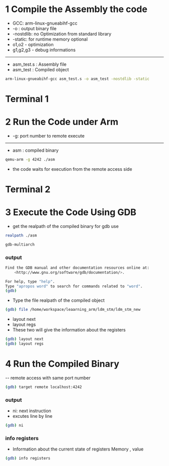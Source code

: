 # 1 Compile the Assembly the code

- GCC: arm-linux-gnueabihf-gcc
- -o : output binary file
- -nostdlib: no Optimization from standard library
- -static: for runtime memory
optional
- o1,o2 - optimization
- g1,g2,g3 - debug informations
------------------------------
- asm_test.s : Assembly file
- asm_test : Compiled object

```bash
arm-linux-gnueabihf-gcc asm_test.s -o asm_test -nostdlib -static
```

# Terminal 1
# 2 Run the Code under Arm
- -g: port number to remote execute
------------------------
- asm : compiled binary
```bash
qemu-arm -g 4242 ./asm
```
- the code waits for execution from the remote access side

# Terminal 2
# 3 Execute the Code Using GDB
- get the realpath of the compiled binary for gdb use

```bash
realpath ./asm
```

```bash
gdb-multiarch
```
### output

```bash
Find the GDB manual and other documentation resources online at:
    <http://www.gnu.org/software/gdb/documentation/>.

For help, type "help".
Type "apropos word" to search for commands related to "word".
(gdb) 
```
- Type the file realpath of the compiled object

```bash
(gdb) file /home/workspace/leaarning_arm/ldm_stm/ldm_stm_new
```
- layout next
- layout regs
- These two will give the information about the registers

```bash
(gdb) layout next
(gdb) layout regs
```
# 4 Run the Compiled Binary
-- remote access with same port number
```bash
(gdb) target remote localhost:4242
```

### output
- ni: next instruction
- excutes line by line
```bash
(gdb) ni
```


### info registers
- Information about the current state of registers Memory , value

```bash
(gdb) info registers
```

